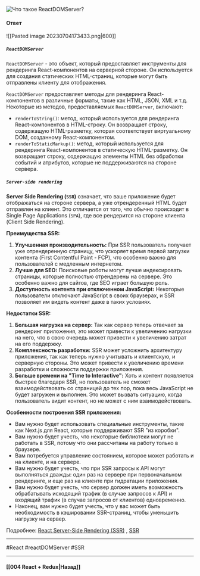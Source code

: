 ![Что такое `ReactDOMServer`?](https://youtu.be/81yRgVQ1ciM?t=763)

#### Ответ

![[Pasted image 20230704173433.png|600]]

##### `ReactDOMServer`

`ReactDOMServer` - это объект, который предоставляет инструменты для рендеринга React-компонентов на серверной стороне. Он используется для создания статических HTML-страниц, которые могут быть отправлены клиенту для отображения.

`ReactDOMServer` предоставляет методы для рендеринга React-компонентов в различные форматы, такие как HTML, JSON, XML и т.д. Некоторые из методов, предоставляемых `ReactDOMServer`, включают:

- `renderToString()`: метод, который используется для рендеринга React-компонентов в HTML-строку. Он возвращает строку, содержащую HTML-разметку, которая соответствует виртуальному DOM, созданному React-компонентом.
- `renderToStaticMarkup()`: метод, который используется для рендеринга React-компонентов в статическую HTML-разметку. Он возвращает строку, содержащую элементы HTML без обработки событий и атрибутов, которые не поддерживаются на стороне сервера.

##### `Server-side rendering`

**Server Side Rendering (`SSR`)** означает, что ваше приложение будет отображаться на стороне сервера, а уже отрендеренный HTML будет отправлен на клиент. Это отличается от того, что обычно происходит в Single Page Applications (`SPA`), где все рендерится на стороне клиента (Client Side Rendering).

**Преимущества SSR:**
1. **Улучшенная производительность:** При SSR пользователь получает уже отрендеренную страницу, что ускоряет время первой загрузки контента (First Contentful Paint - FCP), что особенно важно для пользователей с медленным интернетом.
2. **Лучше для SEO:** Поисковые роботы могут лучше индексировать страницы, которые полностью отрендерены на сервере. Это особенно важно для сайтов, где SEO играет большую роль.
3. **Доступность контента при отключенном JavaScript:** Некоторые пользователи отключают JavaScript в своих браузерах, и SSR позволяет им видеть контент даже в таких условиях.

**Недостатки SSR:**
1. **Большая нагрузка на сервер:** Так как сервер теперь отвечает за рендеринг приложения, это может привести к увеличению нагрузки на него, что в свою очередь может привести к увеличению затрат на его поддержку.
2. **Комплексность разработки:** SSR может усложнить архитектуру приложения, так как теперь нужно учитывать и клиентскую, и серверную стороны. Это может привести к увеличению времени разработки и сложности поддержки приложения.
3. **Больше времени на "Time to Interactive":** Хоть и контент появляется быстрее благодаря SSR, но пользователь не сможет взаимодействовать со страницей до тех пор, пока весь JavaScript не будет загружен и выполнен. Это может вызвать ситуацию, когда пользователь видит контент, но не может с ним взаимодействовать.

**Особенности построения SSR приложения:**

- Вам нужно будет использовать специальные инструменты, такие как Next.js для React, которые поддерживают SSR "из коробки".
- Вам нужно будет учесть, что некоторые библиотеки могут не работать в SSR, потому что они рассчитаны на работу только в браузере.
- Вам потребуется управление состоянием, которое может работать и на клиенте, и на сервере.
- Вам нужно будет учесть, что при SSR запросы к API могут выполняться дважды: один раз на сервере при первоначальном рендеринге, и еще раз на клиенте при гидратации приложения.
- Вам нужно будет учесть, что сервер должен иметь возможность обрабатывать исходящий трафик (в случае запросов к API) и входящий трафик (в случае запросов от клиентов) одновременно.
- Наконец, вам нужно будет учесть, что у вас может быть необходимость в кэшировании SSR-страниц, чтобы уменьшить нагрузку на сервер.


Подробнее: [React Server-Side Rendering (SSR)](https://habr.com/ru/articles/551948/) , [SSR](https://www.youtube.com/watch?v=p0hogFeLk40)

____
#React #reactDOMServer #SSR 

____

#### [[004 React + Redux|Назад]]